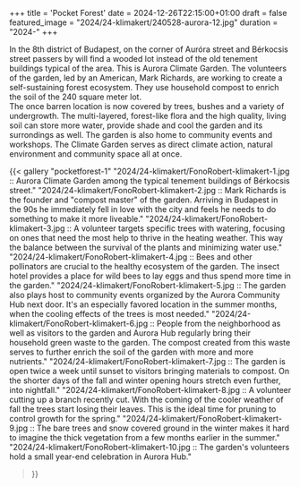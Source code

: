 +++
title = 'Pocket Forest'
date = 2024-12-26T22:15:00+01:00
draft = false
featured_image = "2024/24-klimakert/240528-aurora-12.jpg"
duration = "2024-"
+++
<!--
On a corner in the 8th district of Budapest, among the old tenement buildings typical of the neighbourhood, we find an area reminiscent of a forest, covered with trees and thick vegetation. This is “Aurora Climate Garden”, a project started in 2020 on a vacant lot previously used as a parking lot. The originator and main caretaker of the garden is an American, Mark Richards. He aimed to create a self-sustaining, forest-like ecosystem as a climate strategy. This green area is intended to sequester atmospheric carbon in the plants and soil as well as to cool the air directly, counteracting the urban heat island effect of the city.

In place of planned planting and pruning, Mark focuses on improving the soil and the general environment of the garden. He believes the trees will find their natural balance with each other and even plants that others might consider weeds can improve and strengthen the ecosystem of the garden.

This project aims to document the operation and methods of the Climate Garden, as well as its impact on its immediate environment. Starting in spring 2024 I plan to document a complete season of the garden, its development, the work of its caretakers and the change of the seasons in this miniature urban forest. Through this project I want to explore the possibilities the Climate Garden presents as a template for climate action combatting urban heating.
-->

In the 8th district of Budapest, on the corner of Auróra street and Bérkocsis street passers by will find a wooded lot instead of the old tenement buildings typical of the area. This is Aurora Climate Garden. The volunteers of the garden, led by an American, Mark Richards, are working to create a self-sustaining forest ecosystem. They use household compost to enrich the soil of the 240 square meter lot.  
The once barren location is now covered by trees, bushes and a variety of undergrowth. The multi-layered, forest-like flora and the high quality, living soil can store more water, provide shade and cool the garden and its surrondings as well. The garden is also home to community events and workshops. The Climate Garden serves as direct climate action, natural environment and community space all at once.



<!-- {{< gallery "gallery-1"
"2024/24-klimakert/240527-aurora-kulso-27.jpg :: "
"2024/24-klimakert/240528-aurora-144.jpg ::  "
"2024/24-klimakert/240409-aurorakert-9.jpg ::  "
"2024/24-klimakert/240528-aurora-252.jpg ::  "
"2024/24-klimakert/240825-foodnotbombs-klimakert-84.jpg ::  "
"2024/24-klimakert/240825-foodnotbombs-klimakert-528.jpg ::  "
"2024/24-klimakert/240528-aurora-192.jpg ::  "
"2024/24-klimakert/zseberdo-05.jpg ::  "
"2024/24-klimakert/zseberdo-11.jpg ::  "
"2024/24-klimakert/240521-aurora-85.jpg ::  "
"2024/24-klimakert/240528-aurora-12.jpg ::  "
"2024/24-klimakert/240727-aurora-dotya-rajzszakkor-798.jpg ::  "
>}} -->

{{< gallery "pocketforest-1"
"2024/24-klimakert/FonoRobert-klimakert-1.jpg :: Aurora Climate Garden among the typical tenement buildings of Bérkocsis street."
"2024/24-klimakert/FonoRobert-klimakert-2.jpg :: Mark Richards is the founder and \"compost master\" of the garden. Arriving in Budapest in the 90s he immediately fell in love with the city and feels he needs to do something to make it more liveable."
"2024/24-klimakert/FonoRobert-klimakert-3.jpg :: A volunteer targets specific trees with watering, focusing on ones that need the most help to thrive in the heating weather. This way the balance between the survival of the plants and minimizing water use."
"2024/24-klimakert/FonoRobert-klimakert-4.jpg :: Bees and other pollinators are crucial to the healthy ecosystem of the garden. The insect hotel provides a place for wild bees to lay eggs and thus spend more time in the garden."
"2024/24-klimakert/FonoRobert-klimakert-5.jpg :: The garden also plays host to community events organized by the Aurora Community Hub next door. It's an especially favored location in the summer months, when the cooling effects of the trees is most needed."
"2024/24-klimakert/FonoRobert-klimakert-6.jpg :: People from the neighborhood as well as visitors to the garden and Aurora Hub regularly bring their household green waste to the garden. The compost created from this waste serves to further enrich the soil of the garden with more and more nutrients."
"2024/24-klimakert/FonoRobert-klimakert-7.jpg :: The garden is open twice a week until sunset to visitors bringing materials to compost. On the shorter days of the fall and winter opening hours stretch even further, into nightfall."
"2024/24-klimakert/FonoRobert-klimakert-8.jpg :: A volunteer cutting up a branch recently cut. With the coming of the cooler weather of fall the trees start losing their leaves. This is the ideal time for pruning to control growth for the spring."
"2024/24-klimakert/FonoRobert-klimakert-9.jpg :: The bare trees and snow covered ground in the winter makes it hard to imagine the thick vegetation from a few months earlier in the summer."
"2024/24-klimakert/FonoRobert-klimakert-10.jpg :: The garden's volunteers hold a small year-end celebration in Aurora Hub."
>}}